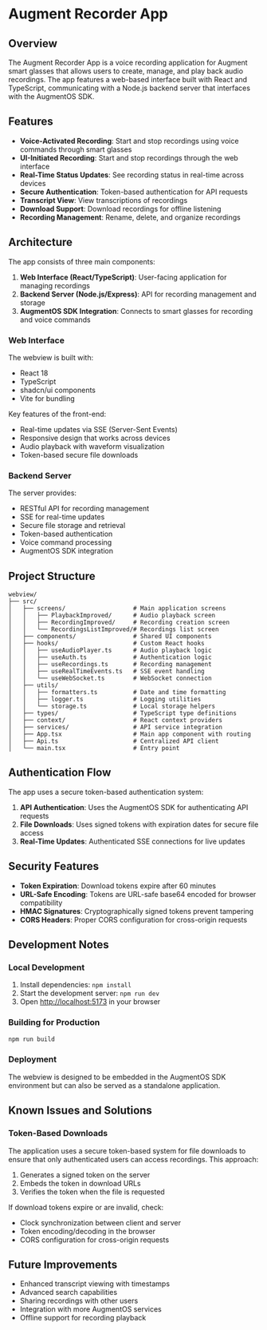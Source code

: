 # Augment Recorder App

## Overview

The Augment Recorder App is a voice recording application for Augment smart glasses that allows users to create, manage, and play back audio recordings. The app features a web-based interface built with React and TypeScript, communicating with a Node.js backend server that interfaces with the AugmentOS SDK.

## Features

- **Voice-Activated Recording**: Start and stop recordings using voice commands through smart glasses
- **UI-Initiated Recording**: Start and stop recordings through the web interface
- **Real-Time Status Updates**: See recording status in real-time across devices
- **Secure Authentication**: Token-based authentication for API requests
- **Transcript View**: View transcriptions of recordings
- **Download Support**: Download recordings for offline listening
- **Recording Management**: Rename, delete, and organize recordings

## Architecture

The app consists of three main components:

1. **Web Interface (React/TypeScript)**: User-facing application for managing recordings
2. **Backend Server (Node.js/Express)**: API for recording management and storage
3. **AugmentOS SDK Integration**: Connects to smart glasses for recording and voice commands

### Web Interface

The webview is built with:
- React 18
- TypeScript
- shadcn/ui components
- Vite for bundling

Key features of the front-end:
- Real-time updates via SSE (Server-Sent Events)
- Responsive design that works across devices
- Audio playback with waveform visualization
- Token-based secure file downloads

### Backend Server

The server provides:
- RESTful API for recording management
- SSE for real-time updates
- Secure file storage and retrieval
- Token-based authentication
- Voice command processing
- AugmentOS SDK integration

## Project Structure

```
webview/
├── src/
│   ├── screens/                   # Main application screens
│   │   ├── PlaybackImproved/      # Audio playback screen
│   │   ├── RecordingImproved/     # Recording creation screen
│   │   └── RecordingsListImproved/# Recordings list screen
│   ├── components/                # Shared UI components
│   ├── hooks/                     # Custom React hooks
│   │   ├── useAudioPlayer.ts      # Audio playback logic
│   │   ├── useAuth.ts             # Authentication logic
│   │   ├── useRecordings.ts       # Recording management
│   │   ├── useRealTimeEvents.ts   # SSE event handling
│   │   └── useWebSocket.ts        # WebSocket connection
│   ├── utils/                    
│   │   ├── formatters.ts          # Date and time formatting
│   │   ├── logger.ts              # Logging utilities
│   │   └── storage.ts             # Local storage helpers
│   ├── types/                     # TypeScript type definitions
│   ├── context/                   # React context providers
│   ├── services/                  # API service integration
│   ├── App.tsx                    # Main app component with routing
│   ├── Api.ts                     # Centralized API client
│   └── main.tsx                   # Entry point
```

## Authentication Flow

The app uses a secure token-based authentication system:

1. **API Authentication**: Uses the AugmentOS SDK for authenticating API requests
2. **File Downloads**: Uses signed tokens with expiration dates for secure file access
3. **Real-Time Updates**: Authenticated SSE connections for live updates

## Security Features

- **Token Expiration**: Download tokens expire after 60 minutes
- **URL-Safe Encoding**: Tokens are URL-safe base64 encoded for browser compatibility
- **HMAC Signatures**: Cryptographically signed tokens prevent tampering
- **CORS Headers**: Proper CORS configuration for cross-origin requests

## Development Notes

### Local Development

1. Install dependencies: `npm install`
2. Start the development server: `npm run dev`
3. Open [http://localhost:5173](http://localhost:5173) in your browser

### Building for Production

```bash
npm run build
```

### Deployment

The webview is designed to be embedded in the AugmentOS SDK environment but can also be served as a standalone application.

## Known Issues and Solutions

### Token-Based Downloads

The application uses a secure token-based system for file downloads to ensure that only authenticated users can access recordings. This approach:

1. Generates a signed token on the server
2. Embeds the token in download URLs
3. Verifies the token when the file is requested

If download tokens expire or are invalid, check:
- Clock synchronization between client and server
- Token encoding/decoding in the browser
- CORS configuration for cross-origin requests

## Future Improvements

- Enhanced transcript viewing with timestamps
- Advanced search capabilities
- Sharing recordings with other users
- Integration with more AugmentOS services
- Offline support for recording playback